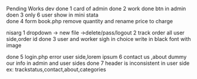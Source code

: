 Pending Works
dev 
 done 1 card of admin
 done 2 work done btn in admin
 doen 3 only 6 user show in mini stata   
 done 4 form book.php remove quantity and rename price to charge
 
nisarg
            1  dropdown -> new file ->delete/pass/logout
            2  track order all user side,order id
   done     3  user and worker sigh in choice write in black font with image
 
 done   5  login.php error user side,lorem ipsum
            6  contact us ,about dummy our info in admin and user sides
  done 7  header is inconsistent in user side ex: trackstatus,contact,about,categories
         
